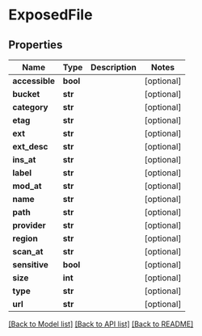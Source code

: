 # ExposedFile

## Properties
Name | Type | Description | Notes
------------ | ------------- | ------------- | -------------
**accessible** | **bool** |  | [optional] 
**bucket** | **str** |  | [optional] 
**category** | **str** |  | [optional] 
**etag** | **str** |  | [optional] 
**ext** | **str** |  | [optional] 
**ext_desc** | **str** |  | [optional] 
**ins_at** | **str** |  | [optional] 
**label** | **str** |  | [optional] 
**mod_at** | **str** |  | [optional] 
**name** | **str** |  | [optional] 
**path** | **str** |  | [optional] 
**provider** | **str** |  | [optional] 
**region** | **str** |  | [optional] 
**scan_at** | **str** |  | [optional] 
**sensitive** | **bool** |  | [optional] 
**size** | **int** |  | [optional] 
**type** | **str** |  | [optional] 
**url** | **str** |  | [optional] 

[[Back to Model list]](../README.md#documentation-for-models) [[Back to API list]](../README.md#documentation-for-api-endpoints) [[Back to README]](../README.md)

